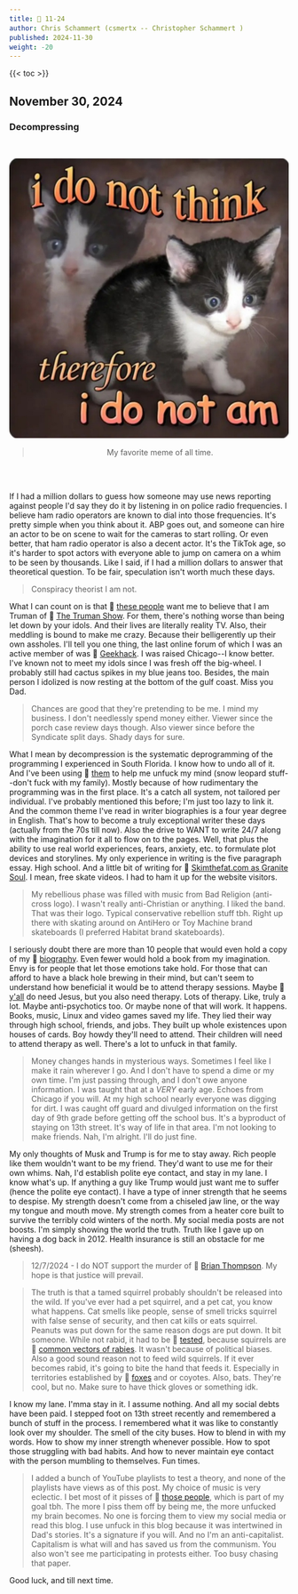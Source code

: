 ```yaml
---
title: 📁 11-24
author: Chris Schammert (csmertx -- Christopher Schammert )
published: 2024-11-30
weight: -20
---
```


<!-- The content of this website was written by Christopher Schammert aka Chris Schammert -->

<!--more-->

{{< toc >}}

## November 30, 2024
### Decompressing

<br />
<div style="text-align: center;">

![Photo](/Blog/daynight/2024/images/nQyPxom.jpeg "Unsure kitten pondering life with cute wavy font caption 'i do not think therefore i do not am'")

> My favorite meme of all time.

<br />

</div><br />

If I had a million dollars to guess how someone may use news reporting against people I'd say they do it by listening in on police radio frequencies. I believe ham radio operators are known to dial into those frequencies. It's pretty simple when you think about it. ABP goes out, and someone can hire an actor to be on scene to wait for the cameras to start rolling. Or even better, that ham radio operator is also a decent actor. It's the TikTok age, so it's harder to spot actors with everyone able to jump on camera on a whim to be seen by thousands. Like I said, if I had a million dollars to answer that theoretical question. To be fair, speculation isn't worth much these days.

> Conspiracy theorist I am not.

What I can count on is that 🔗 [these people](/Blog/daynight/2024/0524#chris-schammert "Csmertx.com | Day & Night Blog \ 2024 \ 05/24 \ Chris Schammert") want me to believe that I am Truman of 🔗 [The Truman Show](https://en.wikipedia.org/wiki/The_Truman_Show "Wikipedia.org | The Truman Show"). For them, there's nothing worse than being let down by your idols. And their lives are literally reality TV. Also, their meddling is bound to make me crazy. Because their belligerently up their own assholes. I'll tell you one thing, the last online forum of which I was an active member of was 🔗 [Geekhack](https://geekhack.org/index.php?topic=117001.0 "Geekhack.org | geekhack Community \ Off Topic \ Mistakes as csmertx"). I was raised Chicago--I know better. I've known not to meet my idols since I was fresh off the big-wheel. I probably still had cactus spikes in my blue jeans too. Besides, the main person I idolized is now resting at the bottom of the gulf coast. Miss you Dad.

> Chances are good that they're pretending to be me. I mind my business. I don't needlessly spend money either. Viewer since the porch case review days though. Also viewer since before the Syndicate split days. Shady days for sure.

What I mean by decompression is the systematic deprogramming of the programming I experienced in South Florida. I know how to undo all of it. And I've been using 🔗 [them](/Blog/daynight/2024/0524#chris-schammert "Csmertx.com | Day & Night Blog \ 2024 \ 05/24 \ Chris Schammert") to help me unfuck my mind (snow leopard stuff--don't fuck with my family). Mostly because of how rudimentary the programming was in the first place. It's a catch all system, not tailored per individual. I've probably mentioned this before; I'm just too lazy to link it. And the common theme I've read in writer biographies is a four year degree in English. That's how to become a truly exceptional writer these days (actually from the 70s till now). Also the drive to WANT to write 24/7 along with the imagination for it all to flow on to the pages. Well, that plus the ability to use real world experiences, fears, anxiety, etc. to formulate plot devices and storylines. My only experience in writing is the five paragraph essay. High school. And a little bit of writing for 🔗 [Skimthefat.com as Granite Soul](https://web.archive.org/web/20040416123245/http://www.skimthefat.com/reviewers/showreviewer.cgi?reviewerID=310 "archive.org | www.skimthefat.com \ reviewers \ Granite Soul"). I mean, free skate videos. I had to ham it up for the website visitors.

> My rebellious phase was filled with music from Bad Religion (anti-cross logo). I wasn't really anti-Christian or anything. I liked the band. That was their logo. Typical conservative rebellion stuff tbh. Right up there with skating around on AntiHero or Toy Machine brand skateboards (I preferred Habitat brand skateboards).

I seriously doubt there are more than 10 people that would even hold a copy of my 🔗 [biography](https://theoffice.fandom.com/wiki/The_Ultimate_Guide_to_Throwing_a_Garden_Party "The Office Wiki | The Ultimate Guide to Throwing a Garden Party"). Even fewer would hold a book from my imagination. Envy is for people that let those emotions take hold. For those that can afford to have a black hole brewing in their mind, but can't seem to understand how beneficial it would be to attend therapy sessions. Maybe 🔗 [y'all](/Blog/daynight/2024/0524#chris-schammert "Csmertx.com | Day & Night Blog \ 2024 \ 05/24 \ Chris Schammert") do need Jesus, but you also need therapy. Lots of therapy. Like, truly a lot. Maybe anti-psychotics too. Or maybe none of that will work. It happens. Books, music, Linux and video games saved my life. They lied their way through high school, friends, and jobs. They built up whole existences upon houses of cards. Boy howdy they'll need to attend. Their children will need to attend therapy as well. There's a lot to unfuck in that family.

> Money changes hands in mysterious ways. Sometimes I feel like I make it rain wherever I go. And I don't have to spend a dime or my own time. I'm just passing through, and I don't owe anyone information. I was taught that at a _VERY_ early age. Echoes from Chicago if you will. At my high school nearly everyone was digging for dirt. I was caught off guard and divulged information on the first day of 9th grade before getting off the school bus. It's a byproduct of staying on 13th street. It's way of life in that area. I'm not looking to make friends. Nah, I'm alright. I'll do just fine.

My only thoughts of Musk and Trump is for me to stay away. Rich people like them wouldn't want to be my friend. They'd want to use me for their own whims. Nah, I'd establish polite eye contact, and stay in my lane. I know what's up. If anything a guy like Trump would just want me to suffer (hence the polite eye contact). I have a type of inner strength that he seems to despise. My strength doesn't come from a chiseled jaw line, or the way my tongue and mouth move. My strength comes from a heater core built to survive the terribly cold winters of the north. My social media posts are not boosts. I'm simply showing the world the truth. Truth like I gave up on having a dog back in 2012. Health insurance is still an obstacle for me (sheesh).

> 12/7/2024 - I do NOT support the murder of 🔗 [Brian Thompson](https://en.wikipedia.org/wiki/Brian_Thompson_(businessman) "Wikipedia.org | Brian Thompson (businessman)"). My hope is that justice will prevail.

> The truth is that a tamed squirrel probably shouldn't be released into the wild. If you've ever had a pet squirrel, and a pet cat, you know what happens. Cat smells like people, sense of smell tricks squirrel with false sense of security, and then cat kills or eats squirrel. Peanuts was put down for the same reason dogs are put down. It bit someone. While not rabid, it had to be 🔗 [tested](https://www.cdc.gov/rabies/php/laboratories/diagnostic.html "CDC | Rabies \ Information for Diagnostic Laboratories"), because squirrels are 🔗 [common vectors of rabies](https://www.humanesociety.org/resources/understanding-rabies "Humane Society | Resources \ Understanding Rabies"). It wasn't because of political biases. Also a good sound reason not to feed wild squirrels. If it ever becomes rabid, it's going to bite the hand that feeds it. Especially in territories established by 🔗 [foxes](https://www.reddit.com/r/MapPorn/comments/wmsoxj/foxes_of_the_world_oc/ "Reddit.com | MapPorn (SFW) \ Foxes of the World [OC] (Not pron, just maps)") and or coyotes. Also, bats. They're cool, but no. Make sure to have thick gloves or something idk.

I know my lane. I'mma stay in it. I assume nothing. And all my social debts have been paid. I stepped foot on 13th street recently and remembered a bunch of stuff in the process. I remembered what it was like to constantly look over my shoulder. The smell of the city buses. How to blend in with my words. How to show my inner strength whenever possible. How to spot those struggling with bad habits. And how to never maintain eye contact with the person mumbling to themselves. Fun times.

> I added a bunch of YouTube playlists to test a theory, and none of the playlists have views as of this post. My choice of music is very eclectic. I bet most of it pisses of 🔗 [those people](/Blog/daynight/2024/0524#chris-schammert "Csmertx.com | Day & Night Blog \ 2024 \ 05/24 \ Chris Schammert"), which is part of my goal tbh. The more I piss them off by being me, the more unfucked my brain becomes. No one is forcing them to view my social media or read this blog. I use unfuck in this blog because it was intertwined in Dad's stories. It's a signature if you will. And no I'm an anti-capitalist. Capitalism is what will and has saved us from the communism. You also won't see me participating in protests either. Too busy chasing that paper.

Good luck, and till next time.
